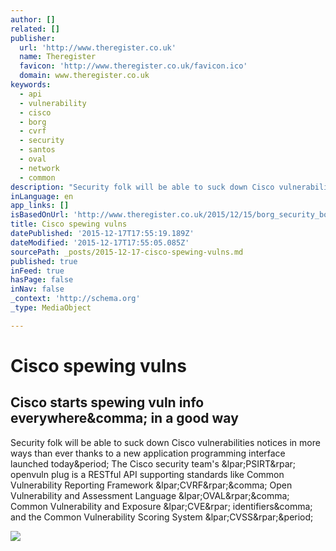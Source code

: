```yaml
---
author: []
related: []
publisher:
  url: 'http://www.theregister.co.uk'
  name: Theregister
  favicon: 'http://www.theregister.co.uk/favicon.ico'
  domain: www.theregister.co.uk
keywords:
  - api
  - vulnerability
  - cisco
  - borg
  - cvrf
  - security
  - santos
  - oval
  - network
  - common
description: "Security folk will be able to suck down Cisco vulnerabilities notices in more ways than ever thanks to a new application programming interface launched today. The Cisco security team's (PSIRT) openvuln plug is a RESTful API supporting standards like Common Vulnerability Reporting Framework (CVRF), Open Vulnerability and Assessment Language (OVAL), Common Vulnerability and Exposure (CVE) identifiers, and the Common Vulnerability Scoring System (CVSS)."
inLanguage: en
app_links: []
isBasedOnUrl: 'http://www.theregister.co.uk/2015/12/15/borg_security_boffins_open_tweakable_vuln_plug/'
title: Cisco spewing vulns
datePublished: '2015-12-17T17:55:19.189Z'
dateModified: '2015-12-17T17:55:05.085Z'
sourcePath: _posts/2015-12-17-cisco-spewing-vulns.md
published: true
inFeed: true
hasPage: false
inNav: false
_context: 'http://schema.org'
_type: MediaObject

---
```

# Cisco spewing vulns

<article style=""><h1>Cisco starts spewing vuln info everywhere&amp;comma; in a good way</h1><p>Security folk will be able to suck down Cisco vulnerabilities notices in more ways than ever thanks to a new application programming interface launched today&amp;period; The Cisco security team's &amp;lpar;PSIRT&amp;rpar; openvuln plug is a RESTful API supporting standards like Common Vulnerability Reporting Framework &amp;lpar;CVRF&amp;rpar;&amp;comma; Open Vulnerability and Assessment Language &amp;lpar;OVAL&amp;rpar;&amp;comma; Common Vulnerability and Exposure &amp;lpar;CVE&amp;rpar; identifiers&amp;comma; and the Common Vulnerability Scoring System &amp;lpar;CVSS&amp;rpar;&amp;period;</p><img src="https://regmedia.co.uk/2015/05/08/borg_787687788.jpg?x=1200&amp;y=794" /></article>